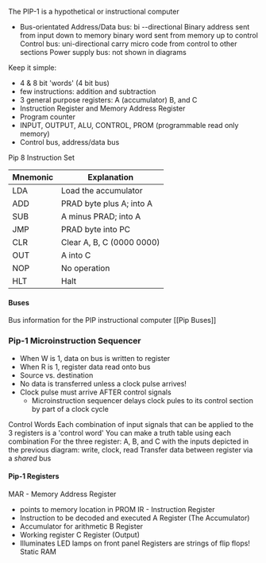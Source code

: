 The PIP-1 is a hypothetical or instructional computer
- Bus-orientated
	Address/Data bus: bi --directional
		Binary address sent from input down to memory
		binary word sent from memory up to control
	Control bus: uni-directional
		carry micro code from control to other sections
	Power supply bus: not shown in diagrams

Keep it simple:
- 4 & 8 bit 'words' (4 bit bus)
- few instructions: addition and subtraction
- 3 general purpose registers: A (accumulator) B, and C
- Instruction Register and Memory Address Register
- Program counter
- INPUT, OUTPUT, ALU, CONTROL, PROM (programmable read only memory)
- Control bus, address/data bus

Pip 8 Instruction Set

| Mnemonic | Explanation      |
| --- | ------------------------- |
| LDA | Load the accumulator                          |
| ADD | PRAD byte plus A; into A  |
| SUB | A minus PRAD; into A      |
| JMP | PRAD byte into PC         |
| CLR | Clear A, B, C (0000 0000) |
| OUT | A into C                  |
| NOP | No operation              |
| HLT | Halt                      |

#### Buses
Bus information for the PIP instructional computer [[Pip Buses]]

### Pip-1 Microinstruction Sequencer
- When W is 1, data on bus is written to register
- When R is 1, register data read onto bus
- Source vs. destination
- No data is transferred unless a clock pulse arrives!
- Clock pulse must arrive AFTER control signals
	- Microinstruction sequencer delays clock pules to its control section by part of a clock cycle

Control Words
Each combination of input signals that can be applied to the 3 registers is a 'control word' You can make a truth table using each combination
For the three register: A, B, and C with the inputs depicted in the previous diagram: write, clock, read
Transfer data between register via a *shared* bus

#### Pip-1 Registers
MAR - Memory Address Register
- points to memory location in PROM
IR - Instruction Register
- Instruction to be decoded and executed
A Register (The Accumulator)
- Accumulator for arithmetic
B Register
- Working register
C Register (Output)
- Illuminates LED lamps on front panel
Registers are strings of flip flops! Static RAM

